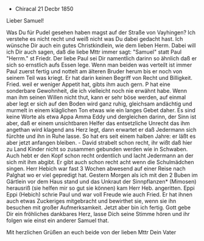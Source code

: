 + Chiracal 21 Decbr 1850

Lieber Samuel!

Was Du für Pudel gesehen haben magst auf der Straße von Vayhingen? Ich verstehe es nicht recht und weiß nicht was Du dabei gedacht hast. Ich wünsche Dir auch ein gutes Christkindlein, wie dem lieben Herm. Dabei will ich Dir auch sagen, daß die liebe Mttr immer sagt: "Samuel" statt Paul "Herrm." st Friedr. Der liebe Paul sei Dir namentlich darinn so ähnlich daß er sich so ernstlich aufs Essen lege. Wenn man beiden was verteilt ist immer Paul zuerst fertig und nottelt am älteren Bruder herum bis er noch von seinem Teil was kriegt. Er hat darin keinen Begriff von Recht und Billigkeit. Fried. weil er weniger Appetit hat, gibts ihm auch gern. P hat eine sonderbare Gewohnheit, die ich vielleicht noch nie erwähnt habe. Wenn man ihm seinen Willen nicht thut, kann er sehr böse werden, auf einmal aber legt er sich auf den Boden wird ganz ruhig, gleichsam andächtig und murmelt in einem kläglichen Ton etwas wie ein langes Gebet daher. Es sind keine Worte als etwa Appa Amma Eddy und dergleichen darinn, der Sinn ist aber, daß er einem unsichtbaren Helfer das entsetzliche Unrecht das ihm angethan wird klagend ans Herz legt, dann erwartet er daß Jedermann sich fürchte und ihn in Ruhe lasse. So hat ers seit einem halben Jahre: er läßt es aber jetzt anfangen bleiben. - David strabelt schon recht, ihr wißt daß hier zu Land Kinder nicht so zusammen gebunden werden wie in Schwaben. Auch hebt er den Kopf schon recht ordentlich und lacht Jedermann an der sich mit ihm abgibt. Er gibt auch schon recht acht wenn die Schulmädchen singen. Herr Hebich war fast 3 Wochen abwesend auf einer Reise nach Palghat wo er viel gepredigt hat. Gestern Morgen als ich mit den 2 Buben im Gärtlein vor dem Haus stand und das Unkraut der Sinnpflanzen* (Mimosen) herausriß (sie helfen mir so gut sie können) kam Herr Heb. angeritten. Eppi Eppi (Hebich) schrie Paul und war voll Freude wie auch Fried. Er hat ihnen auch etwas Zuckeriges mitgebracht und bewirthet sie, wenn sie ihn besuchen mit großer Aufmerksamkeit. Jetzt aber bin ich fertig. Gott gebe Dir ein fröhliches dankbares Herz, lasse Dich seine Stimme hören und ihr folgen wie einst ein anderer Samuel that.

Mit herzlichen Grüßen an euch beide von der lieben Mttr
 Dein Vater

